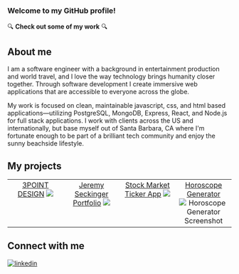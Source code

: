 ### Welcome to my GitHub profile!

:mag: **Check out some of my work**	:mag:

 ## About me
 
<p>I am a software engineer with a background in entertainment production and world travel, and I love the way technology brings humanity closer together. Through software development I create immersive web applications that are accessible to everyone across the globe.</p>
<p>My work is focused on clean, maintainable javascript, css, and html based applications—utilizing PostgreSQL, MongoDB, Express, React, and Node.js for full stack applications. I work with clients across the US and internationally, but base myself out of Santa Barbara, CA where I'm fortunate enough to be part of a brilliant tech community and enjoy the sunny beachside lifestyle.</p> 

## My projects  
<table><tr><td valign="top" width="25%">
<div align="center"> 
<a href="https://3pointdesign.netlify.app/" target="_blank">3POINT DESIGN</a>
<img src="https://media.giphy.com/media/6YmdDO1wIXJ1Gih9hl/giphy-downsized.gif">
</div>
</td><td valign="top" width="25%">
<div align="center">
<a href="https://jeremyseckinger.netlify.app/" target="_blank">Jeremy Seckinger Portfolio</a>
<img src="https://media.giphy.com/media/o0NEwSpttMSWg3OT1a/giphy.gif">
 </div><td valign="top" width="25%">
<div align="center">
<a href="https://stocktickerquotes.netlify.app/" target="_blank">Stock Market Ticker App</a>
<img src="https://i.imgur.com/Ag0eXNE.png">
</div>
</td><td valign="top" width="25%">
<div align="center">
<a href="https://horoscopegenerator.netlify.app/" target="_blank">Horoscope Generator</a>
<img src="https://i.imgur.com/9pSPT8A.png" alt="Horoscope Generator Screenshot">
</div>
</td></tr></table> 

## Connect with me
<div>
<a href="https://www.linkedin.com/in/jeremy-seckinger/" target="_blank"><img src="https://img.shields.io/badge/linkedin-%231E77B5.svg?&style=for-the-badge&logo=linkedin&logoColor=white" alt="linkedin"></a>
 </div>
<br/>
